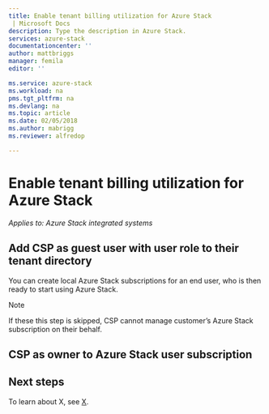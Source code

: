 ```yaml
---
title: Enable tenant billing utilization for Azure Stack
 | Microsoft Docs
description: Type the description in Azure Stack.
services: azure-stack
documentationcenter: ''
author: mattbriggs
manager: femila
editor: ''

ms.service: azure-stack
ms.workload: na
pms.tgt_pltfrm: na
ms.devlang: na
ms.topic: article
ms.date: 02/05/2018
ms.author: mabrigg
ms.reviewer: alfredop

---
```


# Enable tenant billing utilization for Azure Stack

*Applies to: Azure Stack integrated systems*

## Add CSP as guest user with user role to their tenant directory

You can create local Azure Stack subscriptions for an end user, who is then ready to start using Azure Stack.

> [!Note]  
> If these this step is skipped, CSP cannot manage customer’s Azure Stack subscription on their behalf.

## CSP as owner to Azure Stack user subscription

## Next steps

To learn about X, see [X]().
